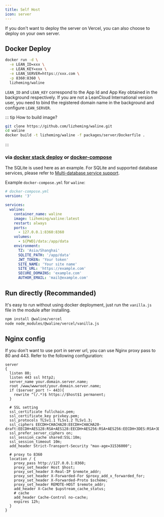 ```yaml
---
title: Self Host
icon: server
---
```


If you don't want to deploy the server on Vercel, you can also choose to deploy on your own server.

## Docker Deploy

```bash
docker run -d \
  -e LEAN_ID=xxx \
  -e LEAN_KEY=xxx \
  -e LEAN_SERVER=https://xxx.com \
  -p 8360:8360 \
  lizheming/waline
```

`LEAN_ID` and `LEAN_KEY` correspond to the App Id and App Key obtained in the background respectively. If you are not a LeanCloud International version user, you need to bind the registered domain name in the background and configure `LEAN_SERVER`.

::: tip How to build image?

```bash
git clone https://github.com/lizheming/waline.git
cd waline
docker build -t lizheming/waline -f packages/server/Dockerfile .
```

:::

### via [docker stack deploy](https://docs.docker.com/engine/reference/commandline/stack_deploy/) or [docker-compose](https://github.com/docker/compose)

The SQLite is used here as an example. For SQLite and supported database services, please refer to [Multi-database service support](../databases.md#sqlite).

Example `docker-compose.yml` for `waline`:

```yaml
# docker-compose.yml
version: '3'

services:
  waline:
    container_name: waline
    image: lizheming/waline:latest
    restart: always
    ports:
      - 127.0.0.1:8360:8360
    volumes:
      - ${PWD}/data:/app/data
    environment:
      TZ: 'Asia/Shanghai'
      SQLITE_PATH: '/app/data'
      JWT_TOKEN: 'Your token'
      SITE_NAME: 'Your site name'
      SITE_URL: 'https://example.com'
      SECURE_DOMAINS: 'example.com'
      AUTHOR_EMAIL: 'mail@example.com'
```

## Run directly (Recommanded)

It's easy to run without using docker deployment, just run the `vanilla.js` file in the module after installing.

```bash
npm install @waline/vercel
node node_modules/@waline/vercel/vanilla.js
```

## Nginx config

If you don't want to use port in server url, you can use Nginx proxy pass to 80 and 443. Refer to the following configuration:

```nginx
server
{
  listen 80;
  listen 443 ssl http2;
  server_name your.domain.server.name;
  root /www/wwwroot/your.domain.server.name;
  if ($server_port !~ 443){
    rewrite ^(/.*)$ https://$host$1 permanent;
  }

  # SSL setting
  ssl_certificate fullchain.pem;
  ssl_certificate_key privkey.pem;
  ssl_protocols TLSv1.1 TLSv1.2 TLSv1.3;
  ssl_ciphers EECDH+CHACHA20:EECDH+CHACHA20-draft:EECDH+AES128:RSA+AES128:EECDH+AES256:RSA+AES256:EECDH+3DES:RSA+3DES:!MD5;
  ssl_prefer_server_ciphers on;
  ssl_session_cache shared:SSL:10m;
  ssl_session_timeout 10m;
  add_header Strict-Transport-Security "max-age=31536000";

  # proxy to 8360
  location / {
    proxy_pass http://127.0.0.1:8360;
    proxy_set_header Host $host;
    proxy_set_header X-Real-IP $remote_addr;
    proxy_set_header X-Forwarded-For $proxy_add_x_forwarded_for;
    proxy_set_header X-Forwarded-Proto $scheme;
    proxy_set_header REMOTE-HOST $remote_addr;
    add_header X-Cache $upstream_cache_status;
    # cache
    add_header Cache-Control no-cache;
    expires 12h;
  }
}
```
